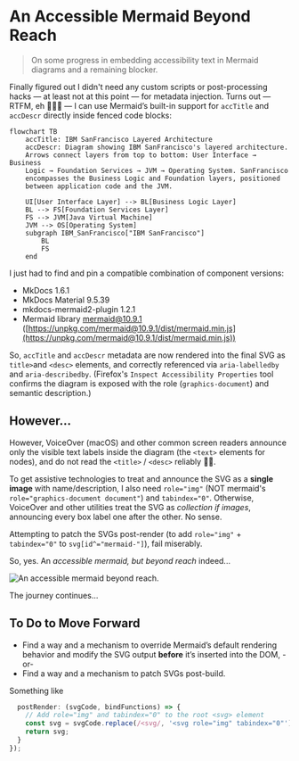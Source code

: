 # An Accessible Mermaid Beyond Reach

>On some progress in embedding accessibility text in Mermaid diagrams and a remaining blocker.

Finally figured out I didn't need any custom scripts or post-processing hacks — at least not at this point — for metadata injection. Turns out — RTFM, eh 🤦🏻‍♂️ — I can use Mermaid’s built-in support for `accTitle` and `accDescr` directly inside fenced code blocks:

```text
flowchart TB
    accTitle: IBM SanFrancisco Layered Architecture
    accDescr: Diagram showing IBM SanFrancisco's layered architecture. 
    Arrows connect layers from top to bottom: User Interface → Business 
    Logic → Foundation Services → JVM → Operating System. SanFrancisco 
    encompasses the Business Logic and Foundation layers, positioned 
    between application code and the JVM.
  
    UI[User Interface Layer] --> BL[Business Logic Layer]
    BL --> FS[Foundation Services Layer]
    FS --> JVM[Java Virtual Machine]
    JVM --> OS[Operating System]
    subgraph IBM_SanFrancisco["IBM SanFrancisco"]
        BL
        FS
    end
```

I just had to find and pin a compatible combination of component versions:

- MkDocs 1.6.1
- MkDocs Material 9.5.39
- mkdocs-mermaid2-plugin 1.2.1
- Mermaid library mermaid@10.9.1 ([https://unpkg.com/mermaid@10.9.1/dist/mermaid.min.js](https://unpkg.com/mermaid@10.9.1/dist/mermaid.min.js))

So, `accTitle` and `accDescr` metadata are now rendered into the final SVG as `title>`and `<desc>` elements, and correctly referenced via `aria-labelledby` and `aria-describedby`.
(Firefox's `Inspect Accessibility Properties` tool confirms the diagram is exposed with the role (`graphics-document`) and semantic description.)

## However...

However, VoiceOver (macOS) and other common screen readers announce only the visible text labels inside the diagram (the `<text>` elements for nodes), and do not read the `<title>` / `<desc>` reliably 🤦‍♂️.

To get assistive technologies to treat and announce the SVG as a **single image** with name/description, I also need `role="img"` (NOT mermaid's `role="graphics-document document"`) and `tabindex="0"`. Otherwise, VoiceOver and other utilities treat the SVG as *collection if images*, announcing every box label one after the other. No sense.

Attempting to patch the SVGs post-render (to add `role="img"` + `tabindex="0"` to `svg[id^="mermaid-"]`), fail miserably.

So, yes. An *accessible mermaid, but beyond reach* indeed...

![An accessible mermaid beyond reach.](../img/mermaid-beyond-reach.png)

The journey continues...

## To Do to Move Forward

- Find a way and a mechanism to override Mermaid’s default rendering behavior and modify the SVG output **before** it’s inserted into the DOM,
    -or-
- Find a way and a mechanism to patch SVGs post-build.

Something like

```js
  postRender: (svgCode, bindFunctions) => {
    // Add role="img" and tabindex="0" to the root <svg> element
    const svg = svgCode.replace(/<svg/, '<svg role="img" tabindex="0"');
    return svg;
  }
});
```
